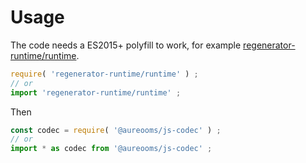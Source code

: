 # Usage

The code needs a ES2015+ polyfill to work, for example
[regenerator-runtime/runtime](https://babeljs.io/docs/usage/polyfill).
```js
require( 'regenerator-runtime/runtime' ) ;
// or
import 'regenerator-runtime/runtime' ;
```

Then
```js
const codec = require( '@aureooms/js-codec' ) ;
// or
import * as codec from '@aureooms/js-codec' ;
```
